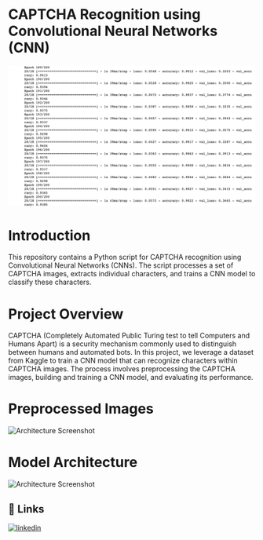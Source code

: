 
# CAPTCHA Recognition using Convolutional Neural Networks (CNN)





![App Screenshot](https://github.com/ChayanBhansali/cnn_captcha_recognition/blob/main/epoch.png)

# Introduction
This repository contains a Python script for CAPTCHA recognition using Convolutional Neural Networks (CNNs). The script processes a set of CAPTCHA images, extracts individual characters, and trains a CNN model to classify these characters.

# Project Overview
CAPTCHA (Completely Automated Public Turing test to tell Computers and Humans Apart) is a security mechanism commonly used to distinguish between humans and automated bots. In this project, we leverage a dataset from Kaggle to train a CNN model that can recognize characters within CAPTCHA images. The process involves preprocessing the CAPTCHA images, building and training a CNN model, and evaluating its performance.

# Preprocessed Images
![Architecture Screenshot](https://via.placeholder.com/468x300?text=App+Screenshot+Here)
# Model Architecture
![Architecture Screenshot](https://via.placeholder.com/468x300?text=App+Screenshot+Here)
## 🔗 Links


[![linkedin](https://img.shields.io/badge/linkedin-0A66C2?style=for-the-badge&logo=linkedin&logoColor=white)](https://www.linkedin.com/in/chayan-bhansali-0501b6234/)


